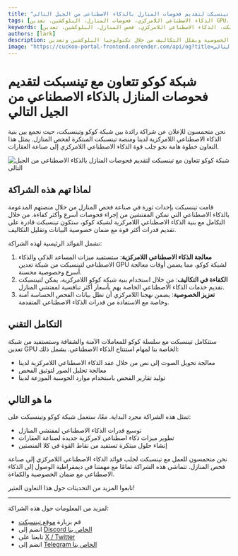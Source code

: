 ```yaml
---
title: "شبكة كوكو تتعاون مع تينسبكت لتقديم فحوصات المنازل بالذكاء الاصطناعي من الجيل التالي"
tags: [الذكاء الاصطناعي اللامركزي، فحوصات المنازل، البلوكشين، تعدين GPU، تكنولوجيا العقارات]
keywords: [شبكة كوكو، تينسبكت، الذكاء الاصطناعي اللامركزي، فحص المنازل، البلوكشين، تعدين GPU، بنية الذكاء الاصطناعي]
authors: [lark]
description: تتعاون شبكة كوكو وتينسبكت لإحداث ثورة في صناعة فحص المنازل من خلال دمج بنية الذكاء الاصطناعي اللامركزية، مما يعزز الخصوصية ويقلل التكاليف من خلال تكنولوجيا البلوكشين وتعدين GPU.
image: "https://cuckoo-portal-frontend.onrender.com/api/og?title=شبكة%20كوكو%20تتعاون%20مع%20تينسبكت%20لتقديم%20فحوصات%20المنازل%20بالذكاء%20الاصطناعي%20من%20الجيل%20التالي"
---
```


# شبكة كوكو تتعاون مع تينسبكت لتقديم فحوصات المنازل بالذكاء الاصطناعي من الجيل التالي

نحن متحمسون للإعلان عن شراكة رائدة بين شبكة كوكو وتينسبكت، حيث نجمع بين بنية الذكاء الاصطناعي اللامركزية لدينا ومنصة تينسبكت المبتكرة لفحص المنازل. يمثل هذا التعاون خطوة هامة نحو جلب قوة الذكاء الاصطناعي اللامركزي إلى صناعة العقارات.

![شبكة كوكو تتعاون مع تينسبكت لتقديم فحوصات المنازل بالذكاء الاصطناعي من الجيل التالي](https://cuckoo-portal-frontend.onrender.com/api/og?title=شبكة%20كوكو%20تتعاون%20مع%20تينسبكت%20لتقديم%20فحوصات%20المنازل%20بالذكاء%20الاصطناعي%20من%20الجيل%20التالي)

## لماذا تهم هذه الشراكة

قامت تينسبكت بإحداث ثورة في صناعة فحص المنازل من خلال منصتهم المدعومة بالذكاء الاصطناعي التي تمكن المفتشين من إجراء فحوصات أسرع وأكثر كفاءة. من خلال التكامل مع بنية الذكاء الاصطناعي اللامركزية لشبكة كوكو، ستكون تينسبكت قادرة على تقديم قدرات أكثر قوة مع ضمان خصوصية البيانات وتقليل التكاليف.

تشمل الفوائد الرئيسية لهذه الشراكة:

1. **معالجة الذكاء الاصطناعي اللامركزية**: ستستفيد ميزات المساعد الذكي والذكاء الاصطناعي لتينسبكت من شبكة تعدين GPU لشبكة كوكو، مما يضمن أوقات معالجة أسرع وخصوصية محسنة.
2. **الكفاءة في التكاليف**: من خلال استخدام بنية شبكة كوكو اللامركزية، يمكن لتينسبكت تقديم خدمات الذكاء الاصطناعي الخاصة بهم بأسعار أكثر تنافسية لمفتشي المنازل.
3. **تعزيز الخصوصية**: يضمن نهجنا اللامركزي أن تظل بيانات الفحص الحساسة آمنة وخاصة مع الاستفادة من قدرات الذكاء الاصطناعي المتقدمة.

## التكامل التقني

ستتكامل تينسبكت مع سلسلة كوكو للمعاملات الآمنة والشفافة وستستفيد من شبكة تعدين GPU الخاصة بنا لمهام استنتاج الذكاء الاصطناعي. يشمل ذلك:

- معالجة تحويل الصوت إلى نص من خلال عقد الذكاء الاصطناعي اللامركزية لدينا
- معالجة تحليل الصور لتوثيق الفحص
- توليد تقارير الفحص باستخدام موارد الحوسبة الموزعة لدينا

## ما هو التالي

تمثل هذه الشراكة مجرد البداية. معًا، ستعمل شبكة كوكو وتينسبكت على:

- توسيع قدرات الذكاء الاصطناعي لمفتشي المنازل
- تطوير ميزات ذكاء اصطناعي لامركزية جديدة لصناعة العقارات
- إنشاء حلول مبتكرة تستفيد من نقاط القوة في كلا المنصتين

نحن متحمسون للعمل مع تينسبكت لجلب فوائد الذكاء الاصطناعي اللامركزي إلى صناعة فحص المنازل. تتماشى هذه الشراكة تمامًا مع مهمتنا في ديمقراطية الوصول إلى الذكاء الاصطناعي مع ضمان الخصوصية والكفاءة.

تابعوا المزيد من التحديثات حول هذا التعاون المثير!

------

لمزيد من المعلومات حول هذه الشراكة:

- قم بزيارة [موقع تينسبكت](https://tenspect.com)
- انضم إلى [Discord الخاص بنا](https://cuckoo.network/dc)
- تابعنا على [X / Twitter](https://cuckoo.network/x)
- انضم إلى [Telegram الخاص بنا](https://cuckoo.network/tg)

